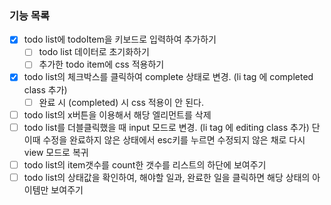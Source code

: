 ### 기능 목록
- [x] todo list에 todoItem을 키보드로 입력하여 추가하기
    - [ ] todo list 데이터로 초기화하기
    - [ ] 추가한 todo item에 css 적용하기
- [x] todo list의 체크박스를 클릭하여 complete 상태로 변경. (li tag 에 completed class 추가)
    - [ ] 완료 시 (completed) 시 css 적용이 안 된다.
- [ ] todo list의 x버튼을 이용해서 해당 엘리먼트를 삭제
- [ ] todo list를 더블클릭했을 때 input 모드로 변경. (li tag 에 editing class 추가) 단 이때 수정을 완료하지 않은 상태에서 esc키를 누르면 수정되지 않은 채로 다시 view 모드로 복귀
- [ ] todo list의 item갯수를 count한 갯수를 리스트의 하단에 보여주기
- [ ] todo list의 상태값을 확인하여, 해야할 일과, 완료한 일을 클릭하면 해당 상태의 아이템만 보여주기
